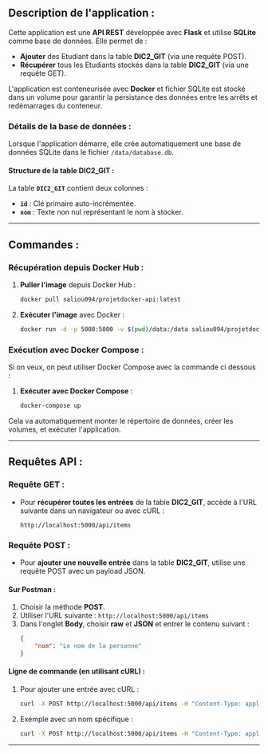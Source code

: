 ## Description de l'application :

Cette application est une **API REST** développée avec **Flask** et utilise **SQLite** comme base de données. Elle permet de :
- **Ajouter** des Etudiant dans la table  **DIC2_GIT** (via une requête POST).
- **Récupérer** tous les Etudiants stockés dans la table **DIC2_GIT** (via une requête GET).

L'application est conteneurisée avec **Docker**  et fichier SQLite est stocké dans un volume pour garantir la persistance des données entre les arrêts et redémarrages du conteneur.

### Détails de la base de données :

Lorsque l'application démarre, elle crée automatiquement une base de données SQLite dans le fichier `/data/database.db`. 

#### Structure de la table **DIC2_GIT** :
La table **`DIC2_GIT`** contient deux colonnes :
- **`id`** : Clé primaire auto-incrémentée.
- **`nom`** : Texte non nul représentant le nom à stocker.

---

## Commandes :

### Récupération depuis Docker Hub :

1. **Puller l'image** depuis Docker Hub :
   ```bash
   docker pull saliou094/projetdocker-api:latest
   ```

2. **Exécuter l'image** avec Docker :
   ```bash
   docker run -d -p 5000:5000 -v $(pwd)/data:/data saliou094/projetdocker-api:latest
   ```

### Exécution avec Docker Compose :

Si  on veux, on peut utiliser Docker Compose avec la commande ci dessous :

1. **Exécuter avec Docker Compose** :
   ```bash
   docker-compose up
   ```

Cela va automatiquement monter le répertoire de données, créer les volumes, et exécuter l'application.

---

## Requêtes API :

### Requête GET :

- Pour **récupérer toutes les entrées** de la table **DIC2_GIT**, accède à l'URL suivante dans un navigateur ou avec cURL :
  ```
  http://localhost:5000/api/items
  ```

### Requête POST :

- Pour **ajouter une nouvelle entrée** dans la table **DIC2_GIT**, utilise une requête POST avec un payload JSON.

#### Sur Postman :

1. Choisir la méthode **POST**.
2. Utiliser l'URL suivante : `http://localhost:5000/api/items`
3. Dans l'onglet **Body**, choisir **raw** et **JSON** et entrer le contenu suivant :
   ```json
   {
       "nom": "Le nom de la personne"
   }
   ```

#### Ligne de commande (en utilisant cURL) :

1. Pour ajouter une entrée avec cURL :
   ```bash
   curl -X POST http://localhost:5000/api/items -H "Content-Type: application/json" -d '{"nom": "Le nom de la personne"}'
   ```

2. Exemple avec un nom spécifique :
   ```bash
   curl -X POST http://localhost:5000/api/items -H "Content-Type: application/json" -d '{"nom": "Serigne Saliou Thiam"}'
   ```

---
